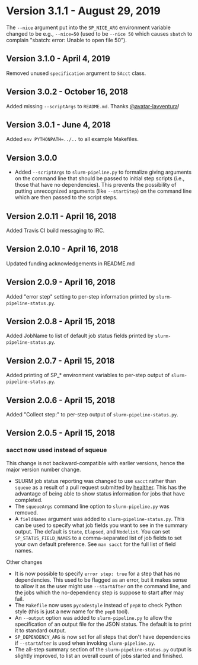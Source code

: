 # Version 3.1.1 - August 29, 2019

The `--nice` argument put into the `SP_NICE_ARG` environment variable
changed to be e.g., `--nice=50` (used to be `--nice 50` which causes
`sbatch` to complain "sbatch: error: Unable to open file 50").

## Version 3.1.0 - April 4, 2019

Removed unused `specification` argument to `SAcct` class.

## Version 3.0.2 - October 16, 2018

Added missing `--scriptArgs` to `README.md`. Thanks
[@avatar-lavventura](https://github.com/avatar-lavventura)!

## Version 3.0.1 - June 4, 2018

Added `env PYTHONPATH=../..` to all example Makefiles.

## Version 3.0.0

* Added `--scriptArgs` to `slurm-pipeline.py` to formalize giving arguments
  on the command line that should be passed to initial step scripts (i.e.,
  those that have no dependencies).  This prevents the possibility of
  putting unrecognized arguments (like `--startStep`) on the command line
  which are then passed to the script steps.

## Version 2.0.11 - April 16, 2018

Added Travis CI build messaging to IRC.

## Version 2.0.10 - April 16, 2018

Updated funding acknowledgements in README.md

## Version 2.0.9 - April 16, 2018

Added "error step" setting to per-step information printed by
`slurm-pipeline-status.py`.

## Version 2.0.8 - April 15, 2018

Added JobName to list of default job status fields printed by
`slurm-pipeline-status.py`.

## Version 2.0.7 - April 15, 2018

Added printing of SP_* environment variables to per-step output of
`slurm-pipeline-status.py`.

## Version 2.0.6 - April 15, 2018

Added "Collect step:" to per-step output of `slurm-pipeline-status.py`.

## Version 2.0.5 - April 15, 2018

### sacct now used instead of squeue

This change is not backward-compatible with earlier versions, hence the
major version number change.

* SLURM job status reporting was changed to use `sacct` rather than
  `squeue` as a result of a pull request submitted by
  [healther](https://github.com/healther).  This has the advantage of being
  able to show status information for jobs that have completed.
* The `squeueArgs` command line option to `slurm-pipeline.py` was removed.
* A `fieldNames` argument was added to `slurm-pipeline-status.py`. This can
  be used to specify what job fields you want to see in the summary
  output. The default is `State`, `Elapsed`, and `Nodelist`. You can set
  `SP_STATUS_FIELD_NAMES` to a comma-separated list of job fields to set
  your own default preference.  See `man sacct` for the full list of field
  names.

Other changes

* It is now possible to specify `error step: true` for a step that has no
  dependencies. This used to be flagged as an error, but it makes sense to
  allow it as the user might use `--startAfter` on the command line, and
  the jobs which the no-dependency step is suppose to start after may fail.
* The `Makefile` now uses `pycodestyle` instead of `pep8` to check Python
  style (this is just a new name for the `pep8` tool).
* An `--output` option was added to `slurm-pipeline.py` to allow the
  specification of an output file for the JSON status. The default is to
  print it to standard output.
* `SP_DEPENDENCY_ARG` is now set for all steps that don't have dependencies
  if `--startAfter` is used when invoking `slurm-pipeline.py`.
* The all-step summary section of the `slurm-pipeline-status.py` output is
  slightly improved, to list an overall count of jobs started and finished.
